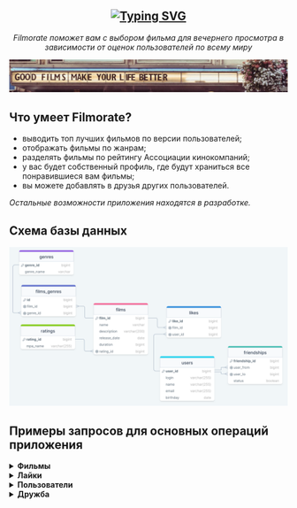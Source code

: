 <h2 align="center">
  <a href="https://git.io/typing-svg"><img src="https://readme-typing-svg.demolab.com?font=Pixelify+Sans&size=40&pause=1000&color=CF1616&center=true&vCenter=true&random=false&width=435&lines=FILMORATE" alt="Typing SVG" /></a>
</h2>

<p align="center"><i>Filmorate поможет вам с выбором фильма для вечернего просмотра в зависимости от оценок пользователей по всему миру</i></p>

<div style="text-align: center;">

![](https://github.com/pursecookie/java-filmorate/blob/add-friends-likes/src/main/resources/NarVm4RkNq0.jpg)

</div>


## Что умеет Filmorate?


- выводить топ лучших фильмов по версии пользователей;
- отображать фильмы по жанрам;
- разделять фильмы по рейтингу Ассоциации кинокомпаний;
- у вас будет собственный профиль, где будут храниться все понравившиеся вам фильмы;
- вы можете добавлять в друзья других пользователей.

*Остальные возможности приложения находятся в разработке.*

## Схема базы данных


![](https://github.com/pursecookie/java-filmorate/blob/add-database/src/main/resources/schema.png) 



## Примеры запросов для основных операций приложения


<details>
  <summary><b>Фильмы</b></summary>

🆕Создать фильм
  ```SQL
  INSERT INTO films (name, description, release_date, duration, rating_id)
  VALUES (?,?,?,?,?)
  ```

ℹ️Вывести информацию о фильме по id
  ```SQL
  SELECT *
  FROM films
  WHERE film_id = ?
  ```

📄Вывести список всех фильмов
  ```SQL
  SELECT * 
  FROM films
  ```

🔄Обновить информацию о фильме
  ```SQL
  UPDATE films SET name = ?, description = ?, release_date = ?, duration = ?, rating_id = ?
  WHERE film_id = ?
  ```

❌Удалить фильм по id
  ```SQL
  DELETE FROM films
  WHERE film_id = ?
  ```

  </details>  

<details>
  <summary><b>Лайки</b></summary>

💓Поставить фильму лайк
  ```SQL
  INSERT INTO likes (film_id, user_id)
  VALUES (?,?)
  ```

🔝Вывести ТОП-10 популярных фильмов
  ```SQL
  SELECT *
  FROM (
  SELECT film_id, COUNT (user_id) AS like_count
  FROM likes
  GROUP BY film_id
  ORDER BY like_count DESC
  ) AS l
  LEFT OUTER JOIN films AS f ON l.film_id = f.film_id
  LIMIT 10
  ```

💔Удалить лайк у фильма
  ```SQL
  DELETE FROM likes
  WHERE film_id = ?
  AND user_id = ?
  ```

  </details>

<details>
  <summary><b>Пользователи</b></summary>

🆕Создать пользователя
  ```SQL
  INSERT INTO users (login, name, email, birthday)
  VALUES (?,?,?,?)
  ```

ℹ️Вывести информацию о пользователе по id
  ```SQL
  SELECT * FROM users
  WHERE user_id = ?
  ```

📄<i>Вывести список всех пользователей</i>
  ```SQL
  SELECT * 
  FROM users
  ```

🔄Обновить информацию о пользователе
  ```SQL
  UPDATE users SET login = ?, name = ?, email = ?, birthday = ?
  WHERE user_id = ?
  ```

❌Удалить пользователя по id
  ```SQL
  DELETE FROM users
  WHERE user_id = ?
  ```

  </details>

<details>
  <summary><b>Дружба</b></summary>

✅Добавить пользователя в друзья
  ```SQL
  INSERT INTO friendships (user_from, user_to, status)
  VALUES (?,?,?)
  ```

👫Вывести список всех друзей пользователя
  ```SQL
  SELECT f.user_to AS user_id, u.login, u.name, u.email, u.birthday
  FROM friendships AS f
  LEFT OUTER JOIN users AS u ON f.user_to = u.user_id
  WHERE f.user_from = ?
  ORDER BY user_id
  ```

❌Удалить пользователя из друзей
  ```SQL
  DELETE FROM friendships
  WHERE user_from = ?
  AND user_to = ?
  ```

  </details>
